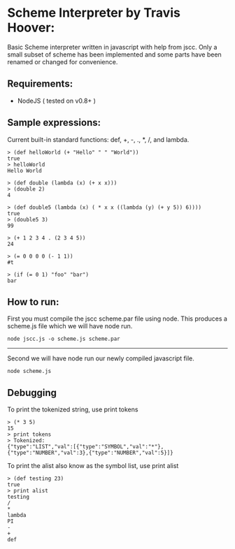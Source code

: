 Scheme Interpreter by Travis Hoover:
======

Basic Scheme interpreter written in javascript with help from jscc. Only a small subset of scheme has been implemented and some parts have been renamed or changed for convenience.

Requirements:
--------
* NodeJS ( tested on v0.8+ )

Sample expressions:
--------
Current built-in standard functions: def, +, -, ., *, /,  and lambda.

<pre><code>> (def helloWorld (+ "Hello" " " "World"))
true
> helloWorld
Hello World
</code></pre>

<pre><code>> (def double (lambda (x) (+ x x)))
> (double 2)
4
</code></pre>

<pre><code>> (def double5 (lambda (x) ( * x x ((lambda (y) (+ y 5)) 6))))
true
> (double5 3)
99
</code></pre>

<pre><code>> (+ 1 2 3 4 . (2 3 4 5))
24
</code></pre>

<pre><code>> (= 0 0 0 0 (- 1 1))
#t
</code></pre>

<pre><code>> (if (= 0 1) "foo" "bar")
bar
</code></pre>

How to run:
--------

First you must compile the jscc scheme.par file using node. This produces a scheme.js file which we will have node run.

<code>node jscc.js -o scheme.js scheme.par</code>

--------

Second we will have node run our newly compiled javascript file.

<code>node scheme.js</code>


Debugging
--------

To print the tokenized string, use print tokens
<pre><code>> (* 3 5)
15
> print tokens 
> Tokenized: 
{"type":"LIST","val":[{"type":"SYMBOL","val":"*"},{"type":"NUMBER","val":3},{"type":"NUMBER","val":5}]}
</code></pre>

To print the alist also know as the symbol list, use print alist
<pre><code>> (def testing 23)    
true
> print alist
testing
/
*
lambda
PI
-
+
def
</code></pre>